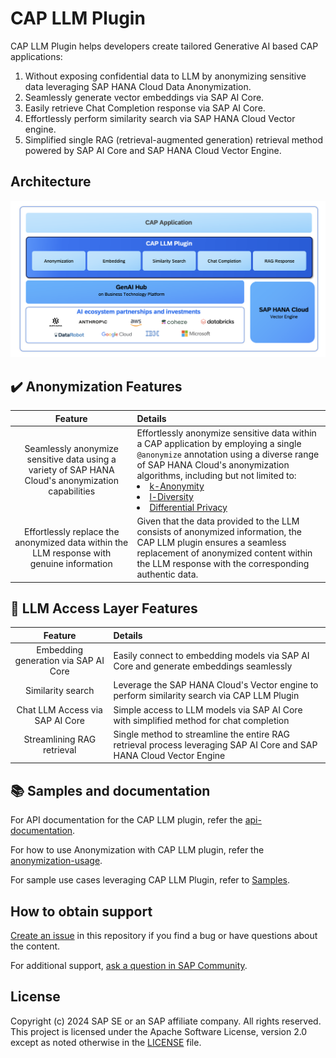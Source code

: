 # CAP LLM Plugin

CAP LLM Plugin helps developers create tailored Generative AI based CAP applications:

1. Without exposing confidential data to LLM by anonymizing sensitive data leveraging SAP HANA Cloud Data Anonymization.
2. Seamlessly generate vector embeddings via SAP AI Core.
3. Easily retrieve Chat Completion response via SAP AI Core.
4. Effortlessly perform similarity search via SAP HANA Cloud Vector engine.
5. Simplified single RAG (retrieval-augmented generation) retrieval method powered by SAP AI Core and SAP HANA Cloud Vector Engine.

## Architecture 

![architecture](./docs/images/Architecture.png)

## ✔️ Anonymization Features


|                         **Feature**                                                           |                                                           **Details**    
| :-------------------------------------------------------------------------------------------: | :------------------------------------------------------------------------------------------------------------------------------------
|  Seamlessly anonymize sensitive data using a variety of SAP HANA Cloud's anonymization capabilities |   Effortlessly anonymize sensitive data within a CAP application by employing a single `@anonymize` annotation using a diverse range of SAP HANA Cloud's anonymization algorithms, including but not limited to: <li> [k-Anonymity](https://help.sap.com/docs/SAP_HANA_PLATFORM/f88e51df089949b2af06ac891c77abf8/205f52e73c4a422e91fb9a0fbd5f3ec6.html)</li><li> [l-Diversity](https://help.sap.com/docs/SAP_HANA_PLATFORM/f88e51df089949b2af06ac891c77abf8/eeb681e53a06434ca8a0fd20ab9c2b7c.html)</li><li> [Differential Privacy](https://help.sap.com/docs/SAP_HANA_PLATFORM/f88e51df089949b2af06ac891c77abf8/ace3f36bad754cc9bbfe2bf473fccf2f.html)</li></ul>|
| Effortlessly replace the anonymized data within the LLM response with  genuine information|  Given that the data provided to the LLM consists of anonymized information, the CAP LLM plugin ensures a seamless replacement of anonymized content within the LLM response with the corresponding authentic data.    

## 🎯 LLM Access Layer Features

|                         **Feature**                                                           |                                                           **Details**    
| :-------------------------------------------------------------------------------------------: | :------------------------------------------------------------------------------------------------------------------------------------
|  Embedding generation via SAP AI Core | Easily connect to embedding models via SAP AI Core and generate embeddings seamlessly |
|  Similarity search  |  Leverage the SAP HANA Cloud's Vector engine to perform similarity search via CAP LLM Plugin |  
|  Chat LLM Access via SAP AI Core |   Simple access to LLM models via SAP AI Core with simplified method for chat completion |  
|  Streamlining RAG retrieval  |   Single method to streamline the entire RAG retrieval process leveraging SAP AI Core and SAP HANA Cloud Vector Engine |


## 📚 Samples and documentation

For API documentation for the CAP LLM plugin, refer the [api-documentation](./docs/api-documentation.md).

For how to use Anonymization with CAP LLM plugin, refer the [anonymization-usage](./docs/anonymization-usage.md).

For sample use cases leveraging CAP LLM Plugin, refer to [Samples](./samples/).


## How to obtain support
[Create an issue](https://github.com/SAP-samples/<repository-name>/issues) in this repository if you find a bug or have questions about the content.
 
For additional support, [ask a question in SAP Community](https://answers.sap.com/questions/ask.html).

## License
Copyright (c) 2024 SAP SE or an SAP affiliate company. All rights reserved. This project is licensed under the Apache Software License, version 2.0 except as noted otherwise in the [LICENSE](LICENSE) file.